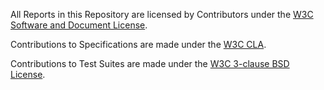 All Reports in this Repository are licensed by Contributors under the [W3C Software and Document License](http://www.w3.org/Consortium/Legal/2015/copyright-software-and-document).

Contributions to Specifications are made under the [W3C CLA](https://www.w3.org/community/about/agreements/cla/).

Contributions to Test Suites are made under the [W3C 3-clause BSD License](https://www.w3.org/Consortium/Legal/2008/03-bsd-license.html).
